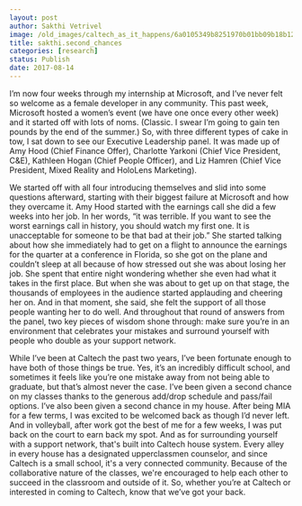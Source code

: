 ```yaml
---
layout: post
author: Sakthi Vetrivel
image: /old_images/caltech_as_it_happens/6a0105349b8251970b01bb09b18b12970d.jpg
title: sakthi.second_chances
categories: [research]
status: Publish
date: 2017-08-14
---
```



I’m now four weeks through my internship at Microsoft, and I’ve never felt so welcome as a female developer in any community. This past week, Microsoft hosted a women’s event (we have one once every other week) and it started off with lots of noms. (Classic. I swear I’m going to gain ten pounds by the end of the summer.) So, with three different types of cake in tow, I sat down to see our Executive Leadership panel. It was made up of Amy Hood (Chief Finance Offer), Charlotte Yarkoni (Chief Vice President, C&amp;E), Kathleen Hogan (Chief People Officer), and Liz Hamren (Chief Vice President, Mixed Reality and HoloLens Marketing).

We started off with all four introducing themselves and slid into some questions afterward, starting with their biggest failure at Microsoft and how they overcame it. Amy Hood started with the earnings call she did a few weeks into her job. In her words, “it was terrible. If you want to see the worst earnings call in history, you should watch my first one. It is unacceptable for someone to be that bad at their job.” She started talking about how she immediately had to get on a flight to announce the earnings for the quarter at a conference in Florida, so she got on the plane and couldn’t sleep at all because of how stressed out she was about losing her job. She spent that entire night wondering whether she even had what it takes in the first place. But when she was about to get up on that stage, the thousands of employees in the audience started applauding and cheering her on. And in that moment, she said, she felt the support of all those people wanting her to do well. And throughout that round of answers from the panel, two key pieces of wisdom shone through: make sure you’re in an environment that celebrates your mistakes and surround yourself with people who double as your support network.

While I’ve been at Caltech the past two years, I’ve been fortunate enough to have both of those things be true. Yes, it’s an incredibly difficult school, and sometimes it feels like you’re one mistake away from not being able to graduate, but that’s almost never the case. I’ve been given a second chance on my classes thanks to the generous add/drop schedule and pass/fail options. I’ve also been given a second chance in my house. After being MIA for a few terms, I was excited to be welcomed back as though I’d never left. And in volleyball, after work got the best of me for a few weeks, I was put back on the court to earn back my spot. And as for surrounding yourself with a support network, that's built into Caltech house system. Every alley in every house has a designated upperclassmen counselor, and since Caltech is a small school, it's a very connected community. Because of the collaborative nature of the classes, we're encouraged to help each other to succeed in the classroom and outside of it. So, whether you’re at Caltech or interested in coming to Caltech, know that we’ve got your back.

